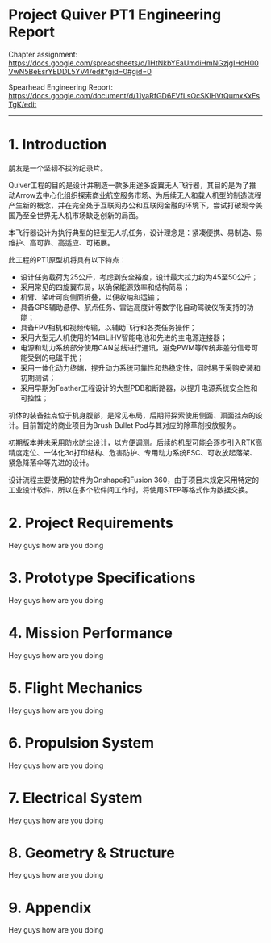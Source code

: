 # **Project Quiver PT1 Engineering Report**

Chapter assignment: https://docs.google.com/spreadsheets/d/1HtNkbYEaUmdiHmNGzjgIHoH00VwN5BeEsrYEDDL5YV4/edit?gid=0#gid=0

Spearhead Engineering Report: https://docs.google.com/document/d/11yaRfGD6EVfLsOcSKlHVtQumxKxEsTgK/edit

---

# 1. **Introduction**

朋友是一个坚韧不拔的纪录片。

Quiver工程的目的是设计并制造一款多用途多旋翼无人飞行器，其目的是为了推动Arrow去中心化组织探索商业航空服务市场、为后续无人和载人机型的制造流程产生新的概念，并在完全处于互联网办公和互联网金融的环境下，尝试打破现今美国乃至全世界无人机市场缺乏创新的局面。  
  
本飞行器设计为执行典型的轻型无人机任务，设计理念是：紧凑便携、易制造、易维护、高可靠、高适应、可拓展。  
  
此工程的PT1原型机将具有以下特点：  
- 设计任务载荷为25公斤，考虑到安全裕度，设计最大拉力约为45至50公斤；
- 采用常见的四旋翼布局，以确保能源效率和结构简易；
- 机臂、桨叶可向侧面折叠，以便收纳和运输；
- 具备GPS辅助悬停、航点任务、雷达高度计等数字化自动驾驶仪所支持的功能；
- 具备FPV相机和视频传输，以辅助飞行和各类任务操作；
- 采用大型无人机使用的14串LiHV智能电池和先进的主电源连接器；
- 电源和动力系统部分使用CAN总线进行通讯，避免PWM等传统非差分信号可能受到的电磁干扰；
- 采用一体化动力终端，提升动力系统可靠性和热稳定性，同时易于采购安装和初期测试；
- 采用早期为Feather工程设计的大型PDB和断路器，以提升电源系统安全性和可控性；

机体的装备挂点位于机身腹部，是常见布局，后期将探索使用侧面、顶面挂点的设计。目前暂定的商业项目为Brush Bullet Pod与其对应的除草剂投放服务。  
    
初期版本并未采用防水防尘设计，以方便调测。后续的机型可能会逐步引入RTK高精度定位、一体化3d打印结构、危害防护、专用动力系统ESC、可收放起落架、紧急降落伞等先进的设计。  
  
设计流程主要使用的软件为Onshape和Fusion 360，由于项目未规定采用特定的工业设计软件，所以在多个软件间工作时，将使用STEP等格式作为数据交换。

# 2. **Project Requirements**

Hey guys how are you doing

# 3. **Prototype Specifications**

Hey guys how are you doing

# 4. **Mission Performance**

Hey guys how are you doing

# 5. **Flight Mechanics**

Hey guys how are you doing

# 6. **Propulsion System**

Hey guys how are you doing

# 7. **Electrical System**

Hey guys how are you doing

# 8. **Geometry & Structure**

Hey guys how are you doing

# 9. **Appendix**

Hey guys how are you doing

